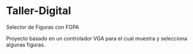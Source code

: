 # Taller-Digital
Selector de Figuras con FGPA

Proyecto basado en un controlador VGA para el cual muestra y selecciona algunas figuras.
